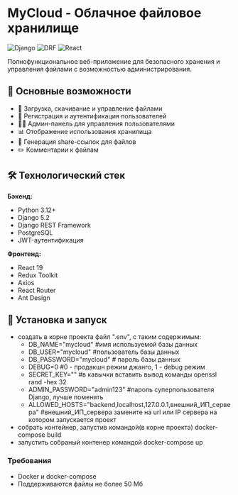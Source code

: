 # MyCloud - Облачное файловое хранилище


![Django](https://img.shields.io/badge/Django-092E20?style=flat&logo=django&logoColor=white)
![DRF](https://img.shields.io/badge/Django_REST-ff1709?style=flat&logo=django&logoColor=white)
![React](https://img.shields.io/badge/React-20232A?style=flat&logo=react&logoColor=61DAFB)

Полнофункциональное веб-приложение для безопасного хранения и управления файлами с возможностью администрирования.

## 🌟 Основные возможности

- 📁 Загрузка, скачивание и управление файлами
- 🔐 Регистрация и аутентификация пользователей
- 👨‍💻 Админ-панель для управления пользователями
- 📊 Отображение использования хранилища
- 🔗 Генерация share-ссылок для файлов
- ✏️ Комментарии к файлам

## 🛠 Технологический стек

**Бэкенд:**
- Python 3.12+
- Django 5.2
- Django REST Framework
- PostgreSQL
- JWT-аутентификация

**Фронтенд:**
- React 19
- Redux Toolkit
- Axios
- React Router
- Ant Design

## 🚀 Установка и запуск
- создать в корне проекта файл ".env", с таким содержимым:
  - DB_NAME="mycloud" #имя используемой базы данных
  - DB_USER="mycloud" #пользователь базы данных
  - DB_PASSWORD="mycloud" # пароль базы данных
  - DEBUG=0 #0 - продакшн режим джанго, 1 - debug режим
  - SECRET_KEY="" #в кавычки вставить вывод команды openssl rand -hex 32
  - ADMIN_PASSWORD="admin123" #пароль суперпользователя Django, лучше поменять
  - ALLOWED_HOSTS="backend,localhost,127.0.0.1,внешний_ИП_сервера" #внешний_ИП_сервера замените на url или IP сервера на котором запускается проект
- собрать контейнер, запустив командой(в корне проекта) docker-compose build
- запустить собраный контенер командой docker-compose up


### Требования
- Docker и docker-compose
- Поддерживаются файлы не более 50 Мб
